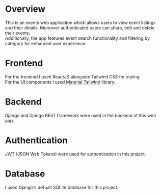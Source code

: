 # Overview
This is an events web application which allows users to view event listings and their details. Moreover authenticated users can share, edit and delete their events.
<br>Additionally, the app features event search functionality and filtering by category for enhanced user experience.

# Frontend
For the frontend I used ReactJS alongside Tailwind CSS for styling.
<br>For the UI components I used <a href="https://www.material-tailwind.com/" target="_blank">Material Tailwind</a> library.

# Backend
Django and Django REST framework were used in the backend of this web app.

# Authentication
JWT (JSON Web Tokens) were used for authentication in this project

# Database
I used Django's defualt SQLite database for this project.
